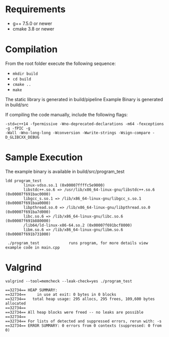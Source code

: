 # Requirements

  * g++ 7.5.0 or newer
  * cmake 3.8 or newer

# Compilation

From the root folder execute the following sequence:
  * `mkdir build`
  * `cd build`
  * `cmake ..`
  * `make`

The static library is generated in build/pipeline
Example Binary is generated in build/src

If compiling the code manually, include the following flags:

```
-std=c++14 -fpermissive -Wno-deprecated-declarations -m64 -fexceptions -g -fPIC -g 
-Wall -Wno-long-long -Wconversion -Wwrite-strings -Wsign-compare -D_GLIBCXX_DEBUG
```

# Sample Execution

The example binary is available in build/src/program_test

```
ldd program_test
        linux-vdso.so.1 (0x00007ffffc5e9000)
        libstdc++.so.6 => /usr/lib/x86_64-linux-gnu/libstdc++.so.6 (0x00007f691bac0000)
        libgcc_s.so.1 => /lib/x86_64-linux-gnu/libgcc_s.so.1 (0x00007f691baa0000)
        libpthread.so.0 => /lib/x86_64-linux-gnu/libpthread.so.0 (0x00007f691ba7d000)
        libc.so.6 => /lib/x86_64-linux-gnu/libc.so.6 (0x00007f691b880000)
        /lib64/ld-linux-x86-64.so.2 (0x00007f691bcf8000)
        libm.so.6 => /lib/x86_64-linux-gnu/libm.so.6 (0x00007f691b731000)

 ./program_test             runs program, for more details view example code in main.cpp
```

# Valgrind

```
valgrind --tool=memcheck --leak-check=yes ./program_test

==32734== HEAP SUMMARY:
==32734==     in use at exit: 0 bytes in 0 blocks
==32734==   total heap usage: 295 allocs, 295 frees, 109,600 bytes allocated
==32734== 
==32734== All heap blocks were freed -- no leaks are possible
==32734== 
==32734== For lists of detected and suppressed errors, rerun with: -s
==32734== ERROR SUMMARY: 0 errors from 0 contexts (suppressed: 0 from 0)
```

